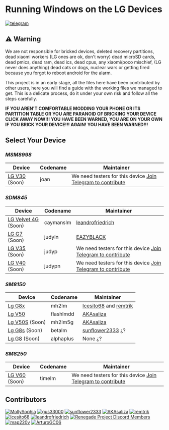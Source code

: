 # Running Windows on the LG Devices
[![telegram](https://img.shields.io/badge/chat-telegram-brightgreen.svg?logo=telegram&style=flat-square)](https://t.me/lgedevices)


## ⚠️ Warning
We are not responsible for bricked devices, deleted recovery partitions, dead xiaomi workers (LG ones are ok, don't worry) dead microSD cards, dead pmics, dead ram, dead ics, dead cpus, any xiaomi/poco mischief, (LG never does anything) dead cats or dogs, nuclear wars or getting fired because you forgot to reboot android for the alarm.

This project is in an early stage, all the files here have been contributed by other users, here you will find a guide with the working files we managed to get. This is a delicate process, do it under your own risk and follow all the steps carefully.

**IF YOU AREN'T COMFORTABLE MODDING YOUR PHONE OR ITS PARTITION TABLE OR YOU ARE PARANOID OF BRICKING YOUR DEVICE CLICK AWAY NOW!!! YOU HAVE BEEN WARNED, YOU ARE ON YOUR OWN IF YOU BRICK YOUR DEVICE!!! AGAIN! YOU HAVE BEEN WARNED!!!**


## Select Your Device

### *MSM8998*

| Device                                 | Codename | Maintainer                                                                             |
|----------------------------------------|----------|----------------------------------------------------------------------------------------|
| [LG V30](guides/joan/README.md) (Soon) | joan     | We need testers for this device [Join Telegram to contribute](https://t.me/lgedevices) |

### *SDM845*
| Device                                            | Codename  | Maintainer                                                                             |
|---------------------------------------------------|-----------|----------------------------------------------------------------------------------------|
| [LG Velvet 4G](guides/caymanslm/README.md) (Soon) | caymanslm | [leandrofriedrich](https://github.com/leandrofriedrich)                                |
| [LG G7](guides/judyln/README.md) (Soon)           | judyln    | [EAZYBLACK](https://github.com/EAZYBLACK) |
| [LG V35](guides/judyp/README.md) (Soon)           | judyp     | We need testers for this device [Join Telegram to contribute](https://t.me/lgedevices) |
| [LG V40](guides/judypn/README.md) (Soon)          | judypn    | We need testers for this device [Join Telegram to contribute](https://t.me/lgedevices) |



### *SM8150*


| Device                                     | Codename  | Maintainer                                                                          |
|--------------------------------------------|-----------|-------------------------------------------------------------------------------------|
| [Lg G8x](guides/mh2lm/README.md)           | mh2lm     | [Icesito68](https://github.com/Icesito68) and [remtrik](https://github.com/remtrik) |
| [Lg V50](guides/flashlmdd/README.md)       | flashlmdd | [AKAsaliza](https://github.com/AKAsaliza)                                           |
| [Lg V50S](guides/mh2lm5g/README.md) (Soon) | mh2lm5g   | [AKAsaliza](https://github.com/AKAsaliza)                                           |
| [Lg G8s](guides/betalm/README.md) (Soon)   | betalm    | [sunflower2333](https://github.com/sunflower2333) ¿?                                |
| [Lg G8](guides/alphaplus/README.md) (Soon) | alphaplus | None ¿?                                                                             |




### *SM8250*
| Device                                   | Codename | Maintainer                                                                             |
|------------------------------------------|----------|----------------------------------------------------------------------------------------|
| [LG V60](guides/timelm/README.md) (Soon) | timelm   | We need testers for this device [Join Telegram to contribute](https://t.me/lgedevices) |

## Contributors
[<img alt="MollySophia" src="https://images.weserv.nl/?url=https://avatars.githubusercontent.com/u/20746884?v=4&w=45&fit=cover&mask=circle&maxage=7d" />](https://github.com/MollySophia)
[<img alt="gus33000" src="https://images.weserv.nl/?url=https://avatars.githubusercontent.com/u/3755345?v=4&w=45&fit=cover&mask=circle&maxage=7d" />](https://github.com/gus33000)
[<img alt="sunflower2333" src="https://images.weserv.nl/?url=https://avatars.githubusercontent.com/u/54024877?v=4&w=45&fit=cover&mask=circle&maxage=7d" />](https://github.com/sunflower2333)
[<img alt="AKAsaliza" src="https://images.weserv.nl/?url=https://avatars.githubusercontent.com/u/33549290?v=4&w=45&fit=cover&mask=circle&maxage=7d" />](https://github.com/AKAsaliza)
[<img alt="remtrik" src="https://images.weserv.nl/?url=https://avatars.githubusercontent.com/u/69907487?v=4&w=45&fit=cover&mask=circle&maxage=7d" />](https://github.com/remtrik)
[<img alt="Icesito68" src="https://images.weserv.nl/?url=https://avatars.githubusercontent.com/u/113939920?v=4&w=45&fit=cover&mask=circle&maxage=7d" />](https://github.com/Icesito68)
[<img alt="leandrofriedrich " src="https://images.weserv.nl/?url=https://avatars.githubusercontent.com/u/58913672?v=4&w=45&fit=cover&mask=circle&maxage=7d" />](https://github.com/leandrofriedrich)
[<img alt="Renegade Project Discord Members" src="https://images.weserv.nl/?url=https://cdn.discordapp.com/icons/736563593058713690/68f67bfddf4390b11effc99917b16338.webp?size=256&w=45&fit=cover&mask=circle&maxage=7d" />](https://discord.gg/XXBWfag)
[<img alt="map220v" src="https://images.weserv.nl/?url=https://avatars.githubusercontent.com/u/14368485?v=4&w=45&fit=cover&mask=circle&maxage=7d" />](https://github.com/map220v)
[<img alt="ArturoGC06" src="https://images.weserv.nl/?url=https://avatars.githubusercontent.com/u/76574534?v=4&w=45&fit=cover&mask=circle&maxage=7d" />](https://github.com/ArturoGC06)








